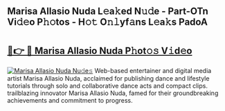 ## Marisa Allasio Nuda L𝚎a𝚔ed N𝚞𝚍e - Part-OTn Vi𝚍𝚎o P𝚑𝚘tos - H𝚘𝚝 O𝚗𝚕yf𝚊ns L𝚎a𝚔s PadoA

# <h2><a href="http://kfa998.oniu.top/?m=Marisa+Allasio+Nuda">🔗👉 🔴 Marisa Allasio Nuda P𝚑ot𝚘𝚜 V𝚒d𝚎o</a></h2>

[![Marisa Allasio Nuda Nu𝚍e𝚜](https://i.imgur.com/0qMVB7G.gif)](http://kfa998.oniu.top/?m=Marisa+Allasio+Nuda)
Web-based entertainer and digital media artist Marisa Allasio Nuda, acclaimed for publishing dance and lifestyle tutorials through solo and collaborative dance acts and compact clips. trailblazing innovator Marisa Allasio Nuda, famed for their groundbreaking achievements and commitment to progress.  
